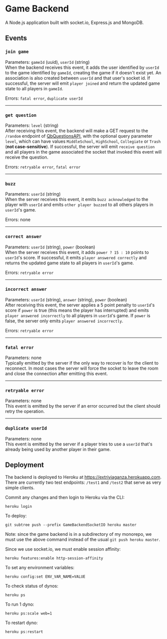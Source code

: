 # Game Backend

A Node.js application built with socket.io, Express.js and MongoDB.

## Events

### `join game`

Parameters: `gameId` (uuid), `userId` (string)<br>
When the backend receives this event, it adds the user identified by `userId` to the game identified by `gameId`, creating the game if it doesn't exist yet. An association is also created between `userId` and that user's socket id. If successful, the server will emit `player joined` and return the updated game state to all players in `gameId`.

Errors: `fatal error`, `duplicate userId`
***

### `get question`

Parameters: `level` (string)<br>
After receiving this event, the backend will make a GET request to the `/random` endpoint of [QbQuestionsAPI](https://github.com/sherryhli/Extriviaganza/tree/master/QbQuestionsAPI), with the optional query parameter `level`, which can have values `MiddleSchool`, `HighSchool`, `Collegiate` or `Trash` (**not case-sensitive**). If successful, the server will emit `receive question` and all players in the game associated the socket that invoked this event will receive the question.

Errors: `retryable error`, `fatal error`
***

### `buzz`

Parameters: `userId` (string)<br>
When the server receives this event, it emits `buzz acknowledged` to the player with `userId` and emits `other player buzzed` to all others players in `userId`'s game.

Errors: none
***

### `correct answer`

Parameters: `userId` (string), `power` (boolean)<br>
When the server receives this event, it adds `power ? 15 : 10` points to `userId`'s score. If successful, it emits `player answered correctly` and returns the updated game state to all players in `userId`'s game.

Errors: `retryable error`
***

### `incorrect answer`

Parameters: `userId` (string), `answer` (string), `power` (boolean)<br>
After receiving this event, the server applies a 5 point penalty to `userId`'s score if `power` is true (this means the player has interrupted) and emits `player answered incorrectly` to all players in `userId`'s game. If `power` is false, the server only emits `player answered incorrectly`.

Errors: `retryable error`
***

### `fatal error`

Parameters: none<br>
Typically emitted by the server if the only way to recover is for the client to reconnect. In most cases the server will force the socket to leave the room and close the connection after emitting this event.
***

### `retryable error`

Parameters: none<br>
This event is emitted by the server if an error occurred but the client should retry the operation.
***

### `duplicate userId`

Parameters: none<br>
This event is emitted by the server if a player tries to use a `userId` that's already being used by another player in their game.


## Deployment

The backend is deployed to Heroku at https://extriviaganza.herokuapp.com. There are currently two test endpoints: `/test1` and `/test2` that serve as very simple clients.

Commit any changes and then login to Heroku via the CLI:
```
heroku login
```

To deploy:
```
git subtree push --prefix GameBackendSocketIO heroku master
```

Note: since the game backend is in a subdirectory of my monorepo, we must use the above command instead of the usual `git push heroku master`.

Since we use socket.io, we must enable session affinity:
```
heroku features:enable http-session-affinity
```

To set any environment variables:
```
heroku config:set ENV_VAR_NAME=VALUE
```

To check status of dynos:
```
heroku ps
```

To run 1 dyno:
```
heroku ps:scale web=1
```

To restart dyno:
```
heroku ps:restart
```
